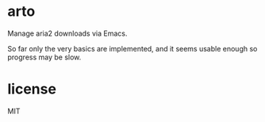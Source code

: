 # arto

Manage aria2 downloads via Emacs.

So far only the very basics are implemented, and it seems usable
enough so progress may be slow.

# license

MIT
